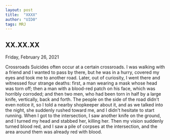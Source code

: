 ```yaml
---
layout: post 
title:  "XXXX"
author: "UID0"
tags: MRJ
---
```

<!--more-->
## XX.XX.XX

Friday, February 26, 2021
<!--more-->
Crossroads Suicides often occur at a certain crossroads. I was walking with a friend and I wanted to pass by there, but he was in a hurry, covered my eyes and took me to another road. Later, out of curiosity, I went there and witnessed four strange deaths: first, a man wearing a mask whose head was torn off; then a man with a blood-red patch on his face, which was horribly corroded; and then two men, who had been torn in half by a large knife, vertically, back and forth. The people on the side of the road didn't even notice it, so I told a nearby shopkeeper about it, and as we talked into the night, she suddenly rushed toward me, and I didn't hesitate to start running. When I got to the intersection, I saw another knife on the ground, and I turned my head and stabbed her, killing her. Then my vision suddenly turned blood red, and I saw a pile of corpses at the intersection, and the area around them was already red with blood.
